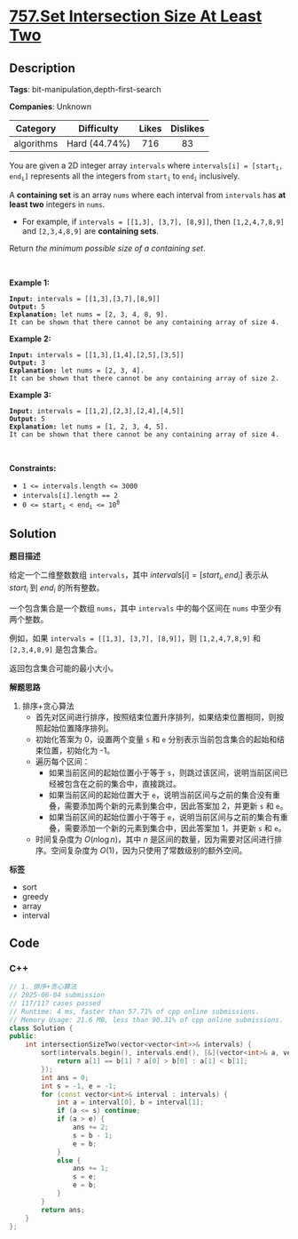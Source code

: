 # [757.Set Intersection Size At Least Two](https://leetcode.com/problems/set-intersection-size-at-least-two/description/)

## Description

**Tags**: bit-manipulation,depth-first-search

**Companies**: Unknown

|  Category  |  Difficulty   | Likes | Dislikes |
| :--------: | :-----------: | :---: | :------: |
| algorithms | Hard (44.74%) |  716  |    83    |

<p>You are given a 2D integer array <code>intervals</code> where <code>intervals[i] = [start<sub>i</sub>, end<sub>i</sub>]</code> represents all the integers from <code>start<sub>i</sub></code> to <code>end<sub>i</sub></code> inclusively.</p>
<p>A <strong>containing set</strong> is an array <code>nums</code> where each interval from <code>intervals</code> has <strong>at least two</strong> integers in <code>nums</code>.</p>
<ul>
  <li>For example, if <code>intervals = [[1,3], [3,7], [8,9]]</code>, then <code>[1,2,4,7,8,9]</code> and <code>[2,3,4,8,9]</code> are <strong>containing sets</strong>.</li>
</ul>
<p>Return <em>the minimum possible size of a containing set</em>.</p>
<p>&nbsp;</p>
<p><strong class="example">Example 1:</strong></p>
<pre><code><strong>Input:</strong> intervals = [[1,3],[3,7],[8,9]]
<strong>Output:</strong> 5
<strong>Explanation:</strong> let nums = [2, 3, 4, 8, 9].
It can be shown that there cannot be any containing array of size 4.</code></pre>
<p><strong class="example">Example 2:</strong></p>
<pre><code><strong>Input:</strong> intervals = [[1,3],[1,4],[2,5],[3,5]]
<strong>Output:</strong> 3
<strong>Explanation:</strong> let nums = [2, 3, 4].
It can be shown that there cannot be any containing array of size 2.</code></pre>
<p><strong class="example">Example 3:</strong></p>
<pre><code><strong>Input:</strong> intervals = [[1,2],[2,3],[2,4],[4,5]]
<strong>Output:</strong> 5
<strong>Explanation:</strong> let nums = [1, 2, 3, 4, 5].
It can be shown that there cannot be any containing array of size 4.</code></pre>
<p>&nbsp;</p>
<p><strong>Constraints:</strong></p>
<ul>
  <li><code>1 &lt;= intervals.length &lt;= 3000</code></li>
  <li><code>intervals[i].length == 2</code></li>
  <li><code>0 &lt;= start<sub>i</sub> &lt; end<sub>i</sub> &lt;= 10<sup>8</sup></code></li>
</ul>

## Solution

**题目描述**

给定一个二维整数数组 `intervals`，其中 $intervals[i] = [start_i, end_i]$ 表示从 $start_i$ 到 $end_i$ 的所有整数。

一个包含集合是一个数组 `nums`，其中 `intervals` 中的每个区间在 `nums` 中至少有两个整数。

例如，如果 `intervals = [[1,3], [3,7], [8,9]]`，则 `[1,2,4,7,8,9]` 和 `[2,3,4,8,9]` 是包含集合。

返回包含集合可能的最小大小。

**解题思路**

1. 排序+贪心算法
   - 首先对区间进行排序，按照结束位置升序排列，如果结束位置相同，则按照起始位置降序排列。
   - 初始化答案为 0，设置两个变量 `s` 和 `e` 分别表示当前包含集合的起始和结束位置，初始化为 -1。
   - 遍历每个区间：
     - 如果当前区间的起始位置小于等于 `s`，则跳过该区间，说明当前区间已经被包含在之前的集合中，直接跳过。
     - 如果当前区间的起始位置大于 `e`，说明当前区间与之前的集合没有重叠，需要添加两个新的元素到集合中，因此答案加 2，并更新 `s` 和 `e`。
     - 如果当前区间的起始位置小于等于 `e`，说明当前区间与之前的集合有重叠，需要添加一个新的元素到集合中，因此答案加 1，并更新 `s` 和 `e`。
   - 时间复杂度为 $O(n \log n)$，其中 $n$ 是区间的数量，因为需要对区间进行排序。空间复杂度为 $O(1)$，因为只使用了常数级别的额外空间。

**标签**

- sort
- greedy
- array
- interval

<!-- code start -->
## Code

### C++

```cpp
// 1. 排序+贪心算法
// 2025-06-04 submission
// 117/117 cases passed
// Runtime: 4 ms, faster than 57.71% of cpp online submissions.
// Memory Usage: 21.6 MB, less than 90.31% of cpp online submissions.
class Solution {
public:
    int intersectionSizeTwo(vector<vector<int>>& intervals) {
        sort(intervals.begin(), intervals.end(), [&](vector<int>& a, vector<int>& b) {
            return a[1] == b[1] ? a[0] > b[0] : a[1] < b[1];
        });
        int ans = 0;
        int s = -1, e = -1;
        for (const vector<int>& interval : intervals) {
            int a = interval[0], b = interval[1];
            if (a <= s) continue;
            if (a > e) {
                ans += 2;
                s = b - 1;
                e = b;
            }
            else {
                ans += 1;
                s = e;
                e = b;
            }
        }
        return ans;
    }
};
```

<!-- code end -->
